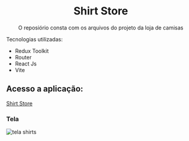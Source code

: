 <h1 align="center"> Shirt Store </h1>

<p align="center">
O reposiório consta com os arquivos do projeto da loja de camisas
</p>

 Tecnologias utilizadas:
 
- Redux Toolkit
- Router
- React Js
- Vite

 ## Acesso a aplicação: 
<a href="https://shirt-section-store.vercel.app/" target="_blank">Shirt Store</a>

### Tela
![tela shirts](https://github.com/rhyanndev/repositorio-teste/assets/92160378/5536af2f-3df2-44cc-82a1-4c75679b7ecd)



